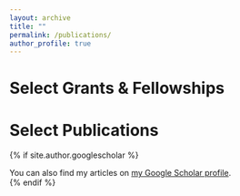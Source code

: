 ```yaml
---
layout: archive
title: ""
permalink: /publications/
author_profile: true
---
```


Select Grants & Fellowships
======

Select Publications
======

{% if site.author.googlescholar %}
  <div class="wordwrap">You can also find my articles on <a href="{{site.author.googlescholar}}">my Google Scholar profile</a>.</div>
{% endif %}
